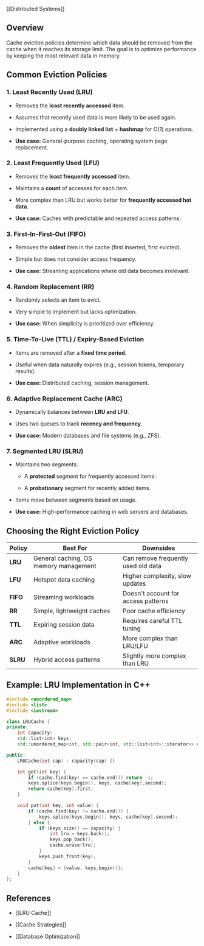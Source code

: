 [[Distributed Systems]]
## Overview

Cache eviction policies determine which data should be removed from the cache when it reaches its storage limit. The goal is to optimize performance by keeping the most relevant data in memory.

## Common Eviction Policies

### 1. **Least Recently Used (LRU)**

- Removes the **least recently accessed** item.
    
- Assumes that recently used data is more likely to be used again.
    
- Implemented using a **doubly linked list** + **hashmap** for O(1) operations.
    
- **Use case:** General-purpose caching, operating system page replacement.
    

### 2. **Least Frequently Used (LFU)**

- Removes the **least frequently accessed** item.
    
- Maintains a **count** of accesses for each item.
    
- More complex than LRU but works better for **frequently accessed hot data**.
    
- **Use case:** Caches with predictable and repeated access patterns.
    

### 3. **First-In-First-Out (FIFO)**

- Removes the **oldest** item in the cache (first inserted, first evicted).
    
- Simple but does not consider access frequency.
    
- **Use case:** Streaming applications where old data becomes irrelevant.
    

### 4. **Random Replacement (RR)**

- Randomly selects an item to evict.
    
- Very simple to implement but lacks optimization.
    
- **Use case:** When simplicity is prioritized over efficiency.
    

### 5. **Time-To-Live (TTL) / Expiry-Based Eviction**

- Items are removed after a **fixed time period**.
    
- Useful when data naturally expires (e.g., session tokens, temporary results).
    
- **Use case:** Distributed caching, session management.
    

### 6. **Adaptive Replacement Cache (ARC)**

- Dynamically balances between **LRU and LFU**.
    
- Uses two queues to track **recency and frequency**.
    
- **Use case:** Modern databases and file systems (e.g., ZFS).
    

### 7. **Segmented LRU (SLRU)**

- Maintains two segments:
    
    - A **protected** segment for frequently accessed items.
        
    - A **probationary** segment for recently added items.
        
- Items move between segments based on usage.
    
- **Use case:** High-performance caching in web servers and databases.
    

## Choosing the Right Eviction Policy

|Policy|Best For|Downsides|
|---|---|---|
|**LRU**|General caching, OS memory management|Can remove frequently used old data|
|**LFU**|Hotspot data caching|Higher complexity, slow updates|
|**FIFO**|Streaming workloads|Doesn't account for access patterns|
|**RR**|Simple, lightweight caches|Poor cache efficiency|
|**TTL**|Expiring session data|Requires careful TTL tuning|
|**ARC**|Adaptive workloads|More complex than LRU/LFU|
|**SLRU**|Hybrid access patterns|Slightly more complex than LRU|

## Example: LRU Implementation in C++

```cpp
#include <unordered_map>
#include <list>
#include <iostream>

class LRUCache {
private:
    int capacity;
    std::list<int> keys;
    std::unordered_map<int, std::pair<int, std::list<int>::iterator>> cache;

public:
    LRUCache(int cap) : capacity(cap) {}

    int get(int key) {
        if (cache.find(key) == cache.end()) return -1;
        keys.splice(keys.begin(), keys, cache[key].second);
        return cache[key].first;
    }

    void put(int key, int value) {
        if (cache.find(key) != cache.end()) {
            keys.splice(keys.begin(), keys, cache[key].second);
        } else {
            if (keys.size() == capacity) {
                int lru = keys.back();
                keys.pop_back();
                cache.erase(lru);
            }
            keys.push_front(key);
        }
        cache[key] = {value, keys.begin()};
    }
};
```

## References

- [[LRU Cache]]
    
- [[Cache Strategies]]
    
- [[Database Optimization]]